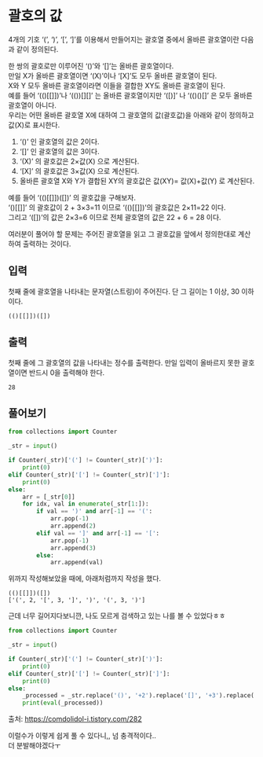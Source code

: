 # 괄호의 값

4개의 기호 ‘(’, ‘)’, ‘[’, ‘]’를 이용해서 만들어지는 괄호열 중에서 올바른 괄호열이란 다음과 같이 정의된다.  

한 쌍의 괄호로만 이루어진 ‘()’와 ‘[]’는 올바른 괄호열이다.   
만일 X가 올바른 괄호열이면 ‘(X)’이나 ‘[X]’도 모두 올바른 괄호열이 된다.   
X와 Y 모두 올바른 괄호열이라면 이들을 결합한 XY도 올바른 괄호열이 된다.  
예를 들어 ‘(()[[]])’나 ‘(())[][]’ 는 올바른 괄호열이지만 ‘([)]’ 나 ‘(()()[]’ 은 모두 올바른 괄호열이 아니다.  
우리는 어떤 올바른 괄호열 X에 대하여 그 괄호열의 값(괄호값)을 아래와 같이 정의하고 값(X)로 표시한다.   
  
1. ‘()’ 인 괄호열의 값은 2이다.  
2. ‘[]’ 인 괄호열의 값은 3이다.
3. ‘(X)’ 의 괄호값은 2×값(X) 으로 계산된다.
4. ‘[X]’ 의 괄호값은 3×값(X) 으로 계산된다.
5. 올바른 괄호열 X와 Y가 결합된 XY의 괄호값은 값(XY)= 값(X)+값(Y) 로 계산된다.

예를 들어 ‘(()[[]])([])’ 의 괄호값을 구해보자.  
‘()[[]]’ 의 괄호값이 2 + 3×3=11 이므로 ‘(()[[]])’의 괄호값은 2×11=22 이다.  
그리고 ‘([])’의 값은 2×3=6 이므로 전체 괄호열의 값은 22 + 6 = 28 이다.  
  
여러분이 풀어야 할 문제는 주어진 괄호열을 읽고 그 괄호값을 앞에서 정의한대로 계산하여 출력하는 것이다. 

## 입력

첫째 줄에 괄호열을 나타내는 문자열(스트링)이 주어진다. 단 그 길이는 1 이상, 30 이하이다.

```
(()[[]])([])
```

## 출력

첫째 줄에 그 괄호열의 값을 나타내는 정수를 출력한다. 만일 입력이 올바르지 못한 괄호열이면 반드시 0을 출력해야 한다. 

```
28
```

## 풀어보기 

```python
from collections import Counter

_str = input()

if Counter(_str)['('] != Counter(_str)[')']:
    print(0)
elif Counter(_str)['['] != Counter(_str)[']']:
    print(0)
else:
    arr = [_str[0]]
    for idx, val in enumerate(_str[1:]):
        if val == ')' and arr[-1] == '(':
            arr.pop(-1)
            arr.append(2)
        elif val == ']' and arr[-1] == '[':
            arr.pop(-1)
            arr.append(3)
        else:
            arr.append(val)
```

위까지 작성해보았을 때에, 아래처럼까지 작성을 했다.

```
(()[[]])([])
['(', 2, '[', 3, ']', ')', '(', 3, ')']
```

근데 너무 길어지다보니깐, 나도 모르게 검색하고 있는 나를 볼 수 있었다ㅎㅎ

```python
from collections import Counter

_str = input()

if Counter(_str)['('] != Counter(_str)[')']:
    print(0)
elif Counter(_str)['['] != Counter(_str)[']']:
    print(0)
else:
    _processed = _str.replace('()', '+2').replace('[]', '+3').replace('(', '+(').replace(')',')*2').replace('[','+(').replace(']',')*3')
    print(eval(_processed))
```

출처: https://comdolidol-i.tistory.com/282

이럴수가 이렇게 쉽게 풀 수 있다니,,
넘 충격적이다..  
더 분발해야겠다ㅜ
